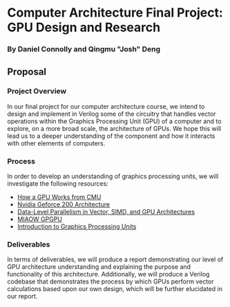 # Computer Architecture Final Project: GPU Design and Research
### By Daniel Connolly and Qingmu "Josh" Deng

## Proposal
### Project Overview
In our final project for our computer architecture course, we intend to design and implement in Verilog some of the circuitry that handles vector operations within the Graphics Processing Unit (GPU) of a computer and to explore, on a more broad scale, the architecture of GPUs. We hope this will lead us to a deeper understanding of the component and how it interacts with other elements of computers.

### Process
In order to develop an understanding of graphics processing units, we will investigate the following resources:
- [How a GPU Works from CMU](https://www.cs.cmu.edu/afs/cs/academic/class/15462-f11/www/lec_slides/lec19.pdf)
- [Nvidia Geforce 200 Architecture](https://www.nvidia.com/docs/IO/55506/GeForce_GTX_200_GPU_Technical_Brief.pdf)
- [Data-Level Parallelism in Vector, SIMD, and GPU Architectures](https://app.knovel.com/web/view/khtml/show.v/rcid:kpCAAQAE11/cid:kt00B7Z297/viewerType:khtml//root_slug:41-introduction/url_slug:data-level-introduction?b-toc-cid=kpCAAQAE11&b-toc-root-slug=&b-toc-url-slug=data-level-introduction&b-toc-title=Computer%20Architecture%20-%20A%20Quantitative%20Approach%20(5th%20Edition)&page=2&view=collapsed&zoom=1)
 - [MIAOW GPGPU](https://github.com/VerticalResearchGroup/miaow/wiki/Architecture)
 - [Introduction to Graphics Processing Units](https://app.knovel.com/web/view/khtml/show.v/rcid:kpCODTHS0F/cid:kt010Y88K6/viewerType:khtml//root_slug:computer-organization/url_slug:introduction-graphics?b-q=graphics%20processing%20unit&sort_on=default&b-subscription=true&b-group-by=true&page=26&b-sort-on=default&b-content-type=all_references&b-sort-on=default&b-content-type=all_references&view=collapsed&zoom=1&q=graphics%20processing%20unit)

### Deliverables
In terms of deliverables, we will produce a report demonstrating our level of GPU architecture understanding and explaining the purpose and functionality of this architecture. Additionally, we will produce a Verilog codebase that demonstrates the process by which GPUs perform vector calculations based upon our own design, which will be further elucidated in our report.
